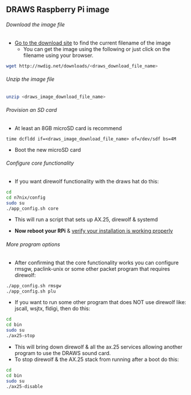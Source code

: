 ## DRAWS Raspberry Pi image

###### Download the image file

* [Go to the download site](http://nwdig.net/downloads/) to find the current filename of the image
  * You can get the image using the following or just click on the filename using your browser.
```bash
wget http://nwdig.net/downloads/<draws_download_file_name>
```

###### Unzip the image file
```bash
unzip <draws_image_download_file_name>
```
###### Provision an SD card
* At least an 8GB microSD card is recommend
```
time dcfldd if=<draws_image_download_file_name> of=/dev/sdf bs=4M
```

* Boot the new microSD card

###### Configure core functionality

* If you want direwolf functionality with the draws hat do this:

```bash
cd
cd n7nix/config
sudo su
./app_config.sh core
```

* This will run a script that sets up AX.25, direwolf & systemd

* **Now reboot your RPi** & [verify your installation is working properly](https://github.com/nwdigitalradio/n7nix/blob/master/VERIFY_CONFIG.md)


###### More program options

* After confirming that the core functionality works you can configure rmsgw, paclink-unix or some other packet
program that requires direwolf:

```bash
./app_config.sh rmsgw
./app_config.sh plu
```

* If you want to run some other program that does NOT use direwolf like: jscall, wsjtx, fldigi, then do this:
```bash
cd
cd bin
sudo su
./ax25-stop
```
* This will bring down direwolf & all the ax.25 services allowing another program to use the DRAWS sound card.
* To stop direwolf & the AX.25 stack from running after a boot do this:
```bash
cd
cd bin
sudo su
./ax25-disable
```
